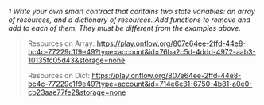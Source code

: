 _1 Write your own smart contract that contains two state variables: an array of resources, and a dictionary of resources. Add functions to remove and add to each of them. They must be different from the examples above._  

> Resources on Array: https://play.onflow.org/807e64ee-2ffd-44e8-bc4c-77229c1f9e49?type=account&id=76ba2c5d-4ddd-4972-aab3-10135fc05d43&storage=none
>  
> Resources on Dict: https://play.onflow.org/807e64ee-2ffd-44e8-bc4c-77229c1f9e49?type=account&id=714e6c31-6750-4b81-a0e0-cb23aae77fe2&storage=none  